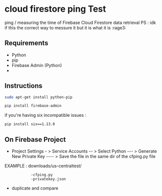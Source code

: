 # cloud firestore ping Test
ping / measuring the time of Firebase Cloud Firestore data retrieval
PS : idk if this the correct way to messure it but it is what it is :rage3:

## Requirements
- Python
- pip
- Firebase Admin (Python)
- 
## Instructions

```sh
sudo apt-get install python-pip
```
```sh
pip install firebase-admin
```
if you're having six incompatible issues :
```sh
pip install six==1.13.0
```

## On Firebase Project

- Project Settings - > Service Accounts -- > Select Python --- > Generate New Private Key ---- > Save the file in the same dir of the cfping.py file

EXAMPLE : 
downloads/us-centraltest/

                -cfping.py
                -privatekey.json
- duplicate and compare
